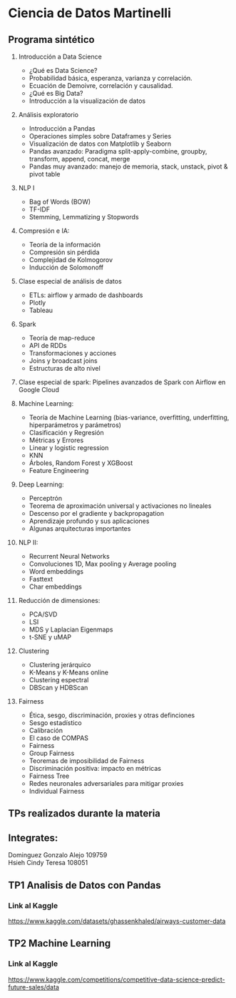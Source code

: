 # Ciencia de Datos Martinelli
## Programa sintético
1. Introducción a Data Science
   - ¿Qué es Data Science?
   - Probabilidad básica, esperanza, varianza y correlación.
   - Ecuación de Demoivre, correlación y causalidad.
   - ¿Qué es Big Data?
   - Introducción a la visualización de datos

2. Análisis exploratorio
   - Introducción a Pandas
   - Operaciones simples sobre Dataframes y Series
   - Visualización de datos con Matplotlib y Seaborn
   - Pandas avanzado: Paradigma split-apply-combine, groupby, transform, append, concat, merge
   - Pandas muy avanzado: manejo de memoria, stack, unstack, pivot & pivot table

3. NLP I
   - Bag of Words (BOW)
   - TF-IDF
   - Stemming, Lemmatizing y Stopwords

4. Compresión e IA:
   - Teoría de la información
   - Compresión sin pérdida
   - Complejidad de Kolmogorov
   - Inducción de Solomonoff

5. Clase especial de análisis de datos
   - ETLs: airflow y armado de dashboards
   - Plotly
   - Tableau

6. Spark
   - Teoría de map-reduce
   - API de RDDs
   - Transformaciones y acciones
   - Joins y broadcast joins
   - Estructuras de alto nivel

7. Clase especial de spark: Pipelines avanzados de Spark con Airflow en Google Cloud

8. Machine Learning:
   - Teoría de Machine Learning (bias-variance, overfitting, underfitting, hiperparámetros y parámetros)
   - Clasificación y Regresión
   - Métricas y Errores
   - Linear y logistic regression
   - KNN
   - Árboles, Random Forest y XGBoost
   - Feature Engineering

9. Deep Learning:
   - Perceptrón
   - Teorema de aproximación universal y activaciones no lineales
   - Descenso por el gradiente y backpropagation
   - Aprendizaje profundo y sus aplicaciones
   - Algunas arquitecturas importantes

10. NLP II:
    - Recurrent Neural Networks
    - Convoluciones 1D, Max pooling y Average pooling
    - Word embeddings
    - Fasttext
    - Char embeddings

11. Reducción de dimensiones:
    - PCA/SVD
    - LSI
    - MDS y Laplacian Eigenmaps
    - t-SNE y uMAP

12. Clustering
    - Clustering jerárquico
    - K-Means y K-Means online
    - Clustering espectral
    - DBScan y HDBScan

13. Fairness
    - Ética, sesgo, discriminación, proxies y otras definciones
    - Sesgo estadístico
    - Calibración
    - El caso de COMPAS
    - Fairness
    - Group Fairness
    - Teoremas de imposibilidad de Fairness
    - Discriminación positiva: impacto en métricas
    - Fairness Tree
    - Redes neuronales adversariales para mitigar proxies
    - Individual Fairness

## TPs realizados durante la materia
## Integrates:  
Dominguez Gonzalo Alejo 109759  
Hsieh Cindy Teresa 108051  
## TP1 Analisis de Datos con Pandas
### Link al Kaggle
https://www.kaggle.com/datasets/ghassenkhaled/airways-customer-data  
## TP2 Machine Learning
### Link al Kaggle
https://www.kaggle.com/competitions/competitive-data-science-predict-future-sales/data
